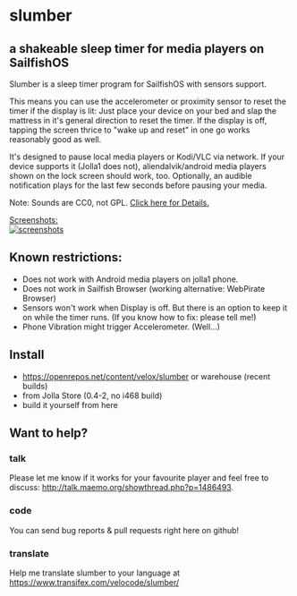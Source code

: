 # slumber
## a shakeable sleep timer for media players on SailfishOS
Slumber is a sleep timer program for SailfishOS with sensors support.

This means you can use the accelerometer or proximity sensor to reset the timer if the display is lit: Just place your device on your bed and slap the mattress in it's general direction to reset the timer. If the display is off, tapping the screen thrice to "wake up and reset" in one go works reasonably good as well.

It's designed to pause local media players or Kodi/VLC via network.
If your device supports it (Jolla1 does not), aliendalvik/android media players shown on the lock screen should work, too.
Optionally, an audible notification plays for the last few seconds before pausing your media.


Note: Sounds are CC0, not GPL. [Click here for Details.](qml/assets/sound/LICENSE.txt)

[Screenshots:<br />![screenshots](https://i.imgur.com/od8Bfx4m.png)](http://i.imgur.com/od8Bfx4.png)

## Known restrictions:
- Does not work with Android media players on jolla1 phone.
- Does not work in Sailfish Browser (working alternative: WebPirate Browser)
- Sensors won't work when Display is off. But there is an option to keep it on while the timer runs. (If you know how to fix: please tell me!)
- Phone Vibration might trigger Accelerometer. (Well…)

## Install
- https://openrepos.net/content/velox/slumber or warehouse (recent builds)
- from Jolla Store (0.4-2, no i468 build)
- build it yourself from here

## Want to help?
### talk
Please let me know if it works for your favourite player and feel free to discuss: http://talk.maemo.org/showthread.php?p=1486493.
### code
You can send bug reports & pull requests right here on github!
### translate
Help me translate slumber to your language at https://www.transifex.com/velocode/slumber/
